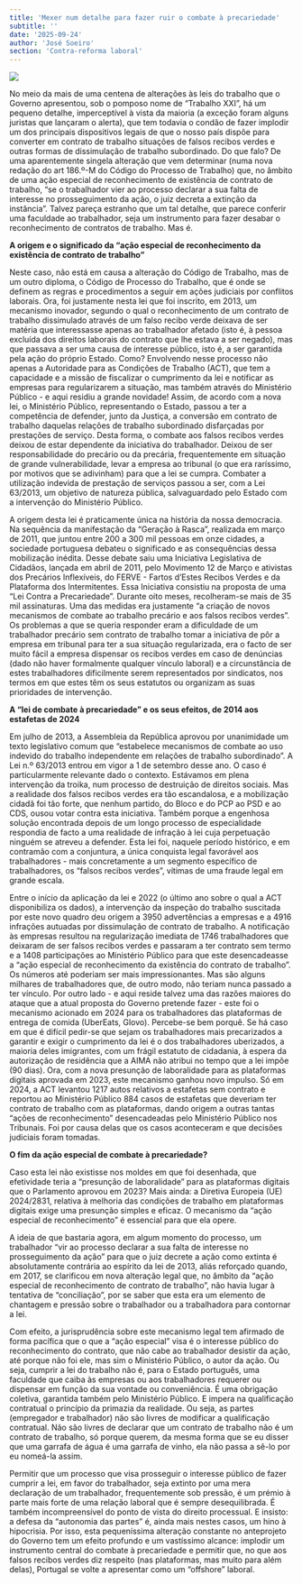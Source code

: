 ```yaml
---
title: 'Mexer num detalhe para fazer ruir o combate à precariedade'
subtitle: ''
date: '2025-09-24'
author: 'José Soeiro'
section: 'Contra-reforma laboral'
---
```


![](/images/55.jpg)

No meio da mais de uma centena de alterações às leis do trabalho que o Governo apresentou, sob o pomposo nome de “Trabalho XXI”, há um pequeno detalhe, imperceptível à vista da maioria (a exceção foram alguns juristas que lançaram o alerta), que tem todavia o condão de fazer implodir um dos principais dispositivos legais de que o nosso país dispõe para converter em contrato de trabalho situações de falsos recibos verdes e outras formas de dissimulação de trabalho subordinado. Do que falo? De uma aparentemente singela alteração que vem determinar (numa nova redação do art 186.º-M do Código do Processo de Trabalho) que, no âmbito de uma ação especial de reconhecimento de existência de contrato de trabalho, “se o trabalhador vier ao processo declarar a sua falta de interesse no prosseguimento da ação, o juiz decreta a extinção da instância”. Talvez pareça estranho que um tal detalhe, que parece conferir uma faculdade ao trabalhador, seja um instrumento para fazer desabar o reconhecimento de contratos de trabalho. Mas é.

**A origem e o significado da “ação especial de reconhecimento da existência de contrato de trabalho”**

Neste caso, não está em causa a alteração do Código de Trabalho, mas de um outro diploma, o Código de Processo do Trabalho, que é onde se definem as regras e procedimentos a seguir em ações judiciais por conflitos laborais. Ora, foi justamente nesta lei que foi inscrito, em 2013, um mecanismo inovador, segundo o qual o reconhecimento de um contrato de trabalho dissimulado através de um falso recibo verde deixava de ser matéria que interessasse apenas ao trabalhador afetado (isto é, à pessoa excluída dos direitos laborais do contrato que lhe estava a ser negado), mas que passava a ser uma causa de interesse público, isto é, a ser garantida pela ação do próprio Estado. Como? Envolvendo nesse processo não apenas a Autoridade para as Condições de Trabalho (ACT), que tem a capacidade e a missão de fiscalizar o cumprimento da lei e notificar as empresas para regularizarem a situação, mas também através do Ministério Público - e aqui residiu a grande novidade! Assim, de acordo com a nova lei, o Ministério Público, representando o Estado, passou a ter a competência de defender, junto da Justiça, a conversão em contrato de trabalho daquelas relações de trabalho subordinado disfarçadas por prestações de serviço. Desta forma, o combate aos falsos recibos verdes deixou de estar dependente da iniciativa do trabalhador. Deixou de ser responsabilidade do precário ou da precária, frequentemente em situação de grande vulnerabilidade, levar a empresa ao tribunal (o que era raríssimo, por motivos que se adivinham) para que a lei se cumpra. Combater a utilização indevida de prestação de serviços passou a ser, com a Lei 63/2013, um objetivo de natureza pública, salvaguardado pelo Estado com a intervenção do Ministério Público.

A origem desta lei é praticamente única na história da nossa democracia. Na sequência da manifestação da “Geração à Rasca”, realizada em março de 2011, que juntou entre 200 a 300 mil pessoas em onze cidades, a sociedade portuguesa debateu o significado e as consequências dessa mobilização inédita. Desse debate saiu uma Iniciativa Legislativa de Cidadãos, lançada em abril de 2011, pelo Movimento 12 de Março e ativistas dos Precários Inflexíveis, do FERVE - Fartos d’Estes Recibos Verdes e da Plataforma dos Intermitentes. Essa Iniciativa consistiu na proposta de uma “Lei Contra a Precariedade”. Durante oito meses, recolheram-se mais de 35 mil assinaturas. Uma das medidas era justamente “a criação de novos mecanismos de combate ao trabalho precário e aos falsos recibos verdes”. Os problemas a que se queria responder eram a dificuldade de um trabalhador precário sem contrato de trabalho tomar a iniciativa de pôr a empresa em tribunal para ter a sua situação regularizada, era o facto de ser muito fácil a empresa dispensar os recibos verdes em caso de denúncias (dado não haver formalmente qualquer vínculo laboral) e a circunstância de estes trabalhadores dificilmente serem representados por sindicatos, nos termos em que estes têm os seus estatutos ou organizam as suas prioridades de intervenção.

**A “lei de combate à precariedade” e os seus efeitos, de 2014 aos estafetas de 2024**  

Em julho de 2013, a Assembleia da República aprovou por unanimidade um texto legislativo comum que “estabelece mecanismos de combate ao uso indevido do trabalho independente em relações de trabalho subordinado”. A Lei n.º 63/2013 entrou em vigor a 1 de setembro desse ano. O caso é particularmente relevante dado o contexto. Estávamos em plena intervenção da troika, num processo de destruição de direitos sociais. Mas a realidade dos falsos recibos verdes era tão escandalosa, e a mobilização cidadã foi tão forte, que nenhum partido, do Bloco e do PCP ao PSD e ao CDS, ousou votar contra esta iniciativa. Também porque a engenhosa solução encontrada depois de um longo processo de especialidade respondia de facto a uma realidade de infração à lei cuja perpetuação ninguém se atreveu a defender. Esta lei foi, naquele período histórico, e em contramão com a conjuntura, a única conquista legal favorável aos trabalhadores - mais concretamente a um segmento específico de trabalhadores, os “falsos recibos verdes”, vítimas de uma fraude legal em grande escala.

Entre o início da aplicação da lei e 2022 (o último ano sobre o qual a ACT disponibiliza os dados), a intervenção da inspeção do trabalho suscitada por este novo quadro deu origem a 3950 advertências a empresas e a 4916 infrações autuadas por dissimulação de contrato de trabalho. A notificação às empresas resultou na regularização imediata de 1746 trabalhadores que deixaram de ser falsos recibos verdes e passaram a ter contrato sem termo e a 1408 participações ao Ministério Público para que este desencadeasse a “ação especial de reconhecimento da existência do contrato de trabalho”. Os números até poderiam ser mais impressionantes. Mas são alguns milhares de trabalhadores que, de outro modo, não teriam nunca passado a ter vínculo. Por outro lado - e aqui reside talvez uma das razões maiores do ataque que a atual proposta do Governo pretende fazer - este foi o mecanismo acionado em 2024 para os trabalhadores das plataformas de entrega de comida (UberEats, Glovo). Percebe-se bem porquê. Se há caso em que é difícil pedir-se que sejam os trabalhadores mais precarizados a garantir e exigir o cumprimento da lei é o dos trabalhadores uberizados, a maioria deles imigrantes, com um frágil estatuto de cidadania, à espera da autorização de residência que a AIMA não atribui no tempo que a lei impõe (90 dias). Ora, com a nova presunção de laboralidade para as plataformas digitais aprovada em 2023, este mecanismo ganhou novo impulso. Só em 2024, a ACT levantou 1217 autos relativos a estafetas sem contrato e reportou ao Ministério Público 884 casos de estafetas que deveriam ter contrato de trabalho com as plataformas, dando origem a outras tantas “ações de reconhecimento” desencadeadas pelo Ministério Público nos Tribunais. Foi por causa delas que os casos aconteceram e que decisões judiciais foram tomadas.

**O fim da ação especial de combate à precariedade?**

Caso esta lei não existisse nos moldes em que foi desenhada, que efetividade teria a “presunção de laboralidade” para as plataformas digitais que o Parlamento aprovou em 2023? Mais ainda: a Diretiva Europeia (UE) 2024/2831, relativa à melhoria das condições de trabalho em plataformas digitais exige uma presunção simples e eficaz. O mecanismo da “ação especial de reconhecimento” é essencial para que ela opere.

A ideia de que bastaria agora, em algum momento do processo, um trabalhador “vir ao processo declarar a sua falta de interesse no prosseguimento da ação” para que o juiz decrete a ação como extinta é absolutamente contrária ao espírito da lei de 2013, aliás reforçado quando, em 2017, se clarificou em nova alteração legal que, no âmbito da “ação especial de reconhecimento de contrato de trabalho”, não havia lugar à tentativa de “conciliação”, por se saber que esta era um elemento de chantagem e pressão sobre o trabalhador ou a trabalhadora para contornar a lei.

Com efeito, a jurisprudência sobre este mecanismo legal tem afirmado de forma pacífica que o que a “ação especial” visa é o interesse público do reconhecimento do contrato, que não cabe ao trabalhador desistir da ação, até porque não foi ele, mas sim o Ministério Público, o autor da ação. Ou seja, cumprir a lei do trabalho não é, para o Estado português, uma faculdade que caiba às empresas ou aos trabalhadores requerer ou dispensar em função da sua vontade ou conveniência. É uma obrigação coletiva, garantida também pelo Ministério Público. E impera na qualificação contratual o princípio da primazia da realidade. Ou seja, as partes (empregador e trabalhador) não são livres de modificar a qualificação contratual. Não são livres de declarar que um contrato de trabalho não é um contrato de trabalho, só porque querem, da mesma forma que se eu disser que uma garrafa de água é uma garrafa de vinho, ela não passa a sê-lo por eu nomeá-la assim.

Permitir que um processo que visa prosseguir o interesse público de fazer cumprir a lei, em favor do trabalhador, seja extinto por uma mera declaração de um trabalhador, frequentemente sob pressão, é um prémio à parte mais forte de uma relação laboral que é sempre desequilibrada. É também incompreensível do ponto de vista do direito processual. E insisto: a defesa da “autonomia das partes” é, ainda mais nestes casos, um hino à hipocrisia. Por isso, esta pequeníssima alteração constante no anteprojeto do Governo tem um efeito profundo e um vastíssimo alcance: implodir um instrumento central do combate à precariedade e permitir que, no que aos falsos recibos verdes diz respeito (nas plataformas, mas muito para além delas), Portugal se volte a apresentar como um “offshore” laboral.